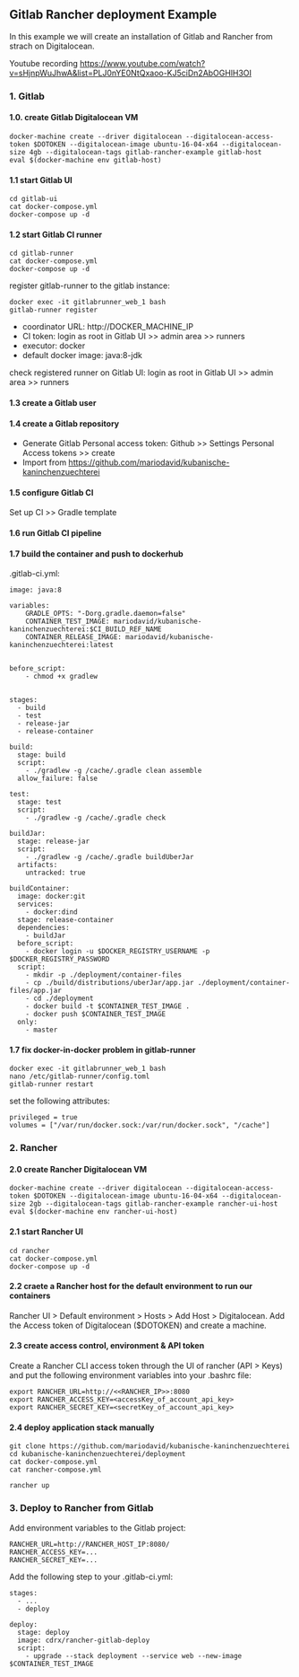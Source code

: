 ## Gitlab Rancher deployment Example

In this example we will create an installation of Gitlab and Rancher from strach on Digitalocean.

Youtube recording https://www.youtube.com/watch?v=sHjnpWuJhwA&list=PLJ0nYE0NtQxaoo-KJ5ciDn2AbOGHlH3OI

### 1. Gitlab

#### 1.0. create Gitlab Digitalocean VM

````
docker-machine create --driver digitalocean --digitalocean-access-token $DOTOKEN --digitalocean-image ubuntu-16-04-x64 --digitalocean-size 4gb --digitalocean-tags gitlab-rancher-example gitlab-host
eval $(docker-machine env gitlab-host)
````

#### 1.1 start Gitlab UI
````
cd gitlab-ui
cat docker-compose.yml
docker-compose up -d
````


#### 1.2 start Gitlab CI runner

````
cd gitlab-runner
cat docker-compose.yml
docker-compose up -d
````


register gitlab-runner to the gitlab instance:
````
docker exec -it gitlabrunner_web_1 bash
gitlab-runner register
````
* coordinator URL: http://DOCKER_MACHINE_IP
* CI token: login as root in Gitlab UI >> admin area >> runners
* executor: docker
* default docker image: java:8-jdk

check registered runner on Gitlab UI: login as root in Gitlab UI >> admin area >> runners

#### 1.3 create a Gitlab user

#### 1.4 create a Gitlab repository
- Generate Gitlab Personal access token: Github >> Settings Personal Access tokens >> create
- Import from https://github.com/mariodavid/kubanische-kaninchenzuechterei

#### 1.5 configure Gitlab CI
Set up CI >> Gradle template

#### 1.6 run Gitlab CI pipeline

#### 1.7 build the container and push to dockerhub

.gitlab-ci.yml:

````
image: java:8

variables:
    GRADLE_OPTS: "-Dorg.gradle.daemon=false"
    CONTAINER_TEST_IMAGE: mariodavid/kubanische-kaninchenzuechterei:$CI_BUILD_REF_NAME
    CONTAINER_RELEASE_IMAGE: mariodavid/kubanische-kaninchenzuechterei:latest


before_script:
    - chmod +x gradlew


stages:
  - build
  - test
  - release-jar
  - release-container

build:
  stage: build
  script:
    - ./gradlew -g /cache/.gradle clean assemble
  allow_failure: false

test:
  stage: test
  script:
    - ./gradlew -g /cache/.gradle check

buildJar:
  stage: release-jar
  script:
    - ./gradlew -g /cache/.gradle buildUberJar
  artifacts:
    untracked: true

buildContainer:
  image: docker:git
  services:
    - docker:dind
  stage: release-container
  dependencies:
    - buildJar
  before_script:
    - docker login -u $DOCKER_REGISTRY_USERNAME -p $DOCKER_REGISTRY_PASSWORD
  script:
    - mkdir -p ./deployment/container-files
    - cp ./build/distributions/uberJar/app.jar ./deployment/container-files/app.jar
    - cd ./deployment
    - docker build -t $CONTAINER_TEST_IMAGE .
    - docker push $CONTAINER_TEST_IMAGE
  only:
    - master

````


#### 1.7 fix docker-in-docker problem in gitlab-runner
````
docker exec -it gitlabrunner_web_1 bash
nano /etc/gitlab-runner/config.toml
gitlab-runner restart
````
set the following attributes:
````
privileged = true
volumes = ["/var/run/docker.sock:/var/run/docker.sock", "/cache"]
````

### 2. Rancher

#### 2.0 create Rancher Digitalocean VM
````
docker-machine create --driver digitalocean --digitalocean-access-token $DOTOKEN --digitalocean-image ubuntu-16-04-x64 --digitalocean-size 2gb --digitalocean-tags gitlab-rancher-example rancher-ui-host
eval $(docker-machine env rancher-ui-host)
````

#### 2.1 start Rancher UI
````
cd rancher
cat docker-compose.yml
docker-compose up -d
````

#### 2.2 craete a Rancher host for the default environment to run our containers

Rancher UI > Default environment > Hosts > Add Host > Digitalocean. Add the Access token of Digitalocean ($DOTOKEN) and create a machine.

#### 2.3 create access control, environment & API token

Create a Rancher CLI access token through the UI of rancher (API > Keys) and put the following environment variables into your .bashrc file:
````
export RANCHER_URL=http://<<RANCHER_IP>>:8080
export RANCHER_ACCESS_KEY=<accessKey_of_account_api_key>
export RANCHER_SECRET_KEY=<secretKey_of_account_api_key>
````


#### 2.4 deploy application stack manually
````
git clone https://github.com/mariodavid/kubanische-kaninchenzuechterei
cd kubanische-kaninchenzuechterei/deployment
cat docker-compose.yml
cat rancher-compose.yml

rancher up
````


### 3. Deploy to Rancher from Gitlab

Add environment variables to the Gitlab project:
````
RANCHER_URL=http://RANCHER_HOST_IP:8080/
RANCHER_ACCESS_KEY=...
RANCHER_SECRET_KEY=...
````
Add the following step to your .gitlab-ci.yml:
````
stages:
  - ...
  - deploy

deploy:
  stage: deploy
  image: cdrx/rancher-gitlab-deploy
  script:
    - upgrade --stack deployment --service web --new-image $CONTAINER_TEST_IMAGE

````
